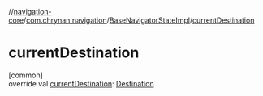 //[navigation-core](../../../index.md)/[com.chrynan.navigation](../index.md)/[BaseNavigatorStateImpl](index.md)/[currentDestination](current-destination.md)

# currentDestination

[common]\
override val [currentDestination](current-destination.md): [Destination](index.md)
